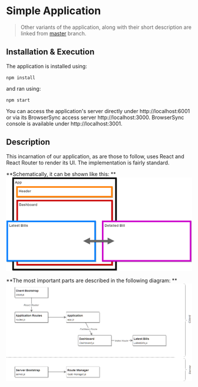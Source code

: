# Simple Application

> Other variants of the application, along with their short description are linked from
> [master](https://github.com/zen-js-code/react-universal-web-apps/tree/) branch.

## Installation & Execution

The application is installed using:

```
npm install
```

and ran using:

```
npm start
```

You can access the application's server directly under http://localhost:6001 or via its BrowserSync access server http://localhost:3000. BrowserSync console is available under http://localhost:3001.

## Description

This incarnation of our application, as are those to follow, uses React and React Router to render its UI. The implementation is fairly standard.

**Schematically, it can be shown like this:
**
![Application Structure](app-structure.png)

**The most important parts are described in the following diagram:
**
![Application Components](simple-app-structure.png)